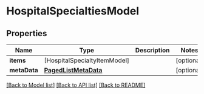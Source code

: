 # HospitalSpecialtiesModel

## Properties
Name | Type | Description | Notes
------------ | ------------- | ------------- | -------------
**items** | [HospitalSpecialtyItemModel] |  | [optional] 
**metaData** | [**PagedListMetaData**](PagedListMetaData.md) |  | [optional] 

[[Back to Model list]](../README.md#documentation-for-models) [[Back to API list]](../README.md#documentation-for-api-endpoints) [[Back to README]](../README.md)


